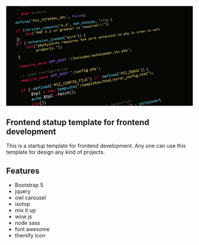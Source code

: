 <img src="banner.jpg">

## Frontend statup template for frontend development
This is a startup template for frontend development. Any one can use this template for design any kind of projects.

 ## Features
 - Bootstrap 5
 - jquery
 - owl carousel
 - isotop
 - mix it up
 - wow js
 - node sass
 - font awesome
 - themify icon 